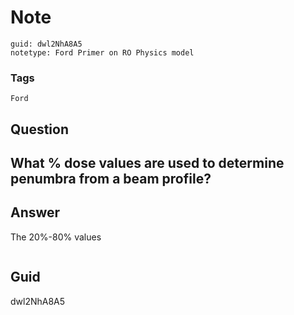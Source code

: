 # Note
```
guid: dwl2NhA8A5
notetype: Ford Primer on RO Physics model
```

### Tags
```
Ford
```

## Question
<h2>What % dose values are used to determine penumbra from a beam profile?</h2>

## Answer
<section>
<p>The 20%-80% values</p>
<p><img alt="" src="30B7F982-90A3-4BEC-B0A7-EBCCEE3734A5.png"/></p>

</section>

## Guid
dwl2NhA8A5
